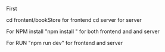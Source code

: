 First

cd frontent/bookStore for frontend
cd server for server

For NPM install 
"npm install " for both frontend and and server  

For RUN
"npm run dev" for frontend and server
